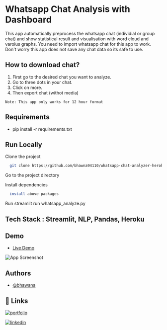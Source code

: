 # Whatsapp Chat Analysis with Dashboard

This app automatically preprocess the whatsapp chat (individial or group chat) and show statistical result and visualisation with word cloud and varoius graphs.
You need to import whatsapp chat for this app to work. Don't worry this app does not save any chat data so its safe to use.

## How to download chat?

1. First go to the desired chat you want to analyze.
2. Go to three dots in your chat.
3. Click on more.
4. Then export chat (withot media)

`Note: This app only works for 12 hour format`

## Requirements

- pip install -r requirements.txt
  
## Run Locally

Clone the project

```bash
  git clone https://github.com/bhawna94110/whatsapp-chat-analyzer-heroku.git
```

Go to the project directory

Install dependencies

```bash
  install above packages
```

Run streamlit run whatsapp_analyze.py



## Tech Stack : Streamlit, NLP, Pandas, Heroku


## Demo

- [Live Demo](https://whatsappp-chat-analyzer.herokuapp.com/)
                     
![App Screenshot](demo/demo.gif)
  
## Authors

- [@bhawana](https://www.github.com/bhawna94110)

  

  
## 🔗 Links
[![portfolio](https://img.shields.io/badge/my_portfolio-000?style=for-the-badge&logo=ko-fi&logoColor=white)](https://bhawana.netlify.com/)

[![linkedin](https://img.shields.io/badge/linkedin-0A66C2?style=for-the-badge&logo=linkedin&logoColor=white)](https://www.linkedin.com/in/kbhawna/)


  
  
